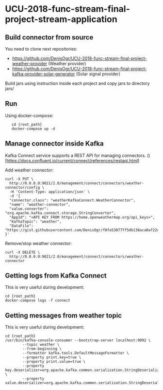 # UCU-2018-func-stream-final-project-stream-application

## Build connector from source
You need to clone next repositories:
- https://github.com/DenisOgr/UCU-2018-func-stream-final-project-weather-provider (Weather provider)
- https://github.com/DenisOgr/UCU-2018-func-stream-final-project-kafka-provider-solar-generator (Solar signal provider)

Build jars using instruction inside each project and copy jars to directory jars/

## Run
Using docker-compose:
```jshelllanguage
   cd {root_path}
   docker-compose up -d 
```


## Manage connector inside Kafka
Kafka Connect service supports a REST API for managing connectors. ()[https://docs.confluent.io/current/connect/references/restapi.html]

Add weather connector:
```
curl -X PUT \
  http://0.0.0.0:9021/2.0/management/connect/connectors/weather-connector/config \
  -H 'Content-Type: application/json' \
  -d '{
  "connector.class": "weatherKafkaConnect.WeatherConnector",
  "name": "weather-connector",
  "value.converter": "org.apache.kafka.connect.storage.StringConverter",
  "AppId": "<API KEY FROM https://home.openweathermap.org/api_keys>",
  "KafkaTopic": "weather",
  "DataFile": "https://gist.githubusercontent.com/DenisOgr/f8fa530777f5db138aca0af22d861fcf/raw/80abdb992327272fbee321ca068988c2c1d47b19/data_v3.csv"
}'
```

Remove/stop weather connector:
```
curl -X DELETE \
  http://0.0.0.0:9021/2.0/management/connect/connectors/weather-connector
```

## Getting logs from Kafka Connect 
This is very useful during development:
```
cd {root_path}
docker-compose logs -f connect
```
 
## Getting messages from weather topic
This is very useful during development:

```
cd {root_path}
/usr/bin/kafka-console-consumer --bootstrap-server localhost:9092 \
        --topic weather \
        --from-beginning \
        --formatter kafka.tools.DefaultMessageFormatter \
        --property print.key=true \
        --property print.value=true \
        --property key.deserializer=org.apache.kafka.common.serialization.StringDeserializer \
        --property value.deserializer=org.apache.kafka.common.serialization.StringDeserializer
```
